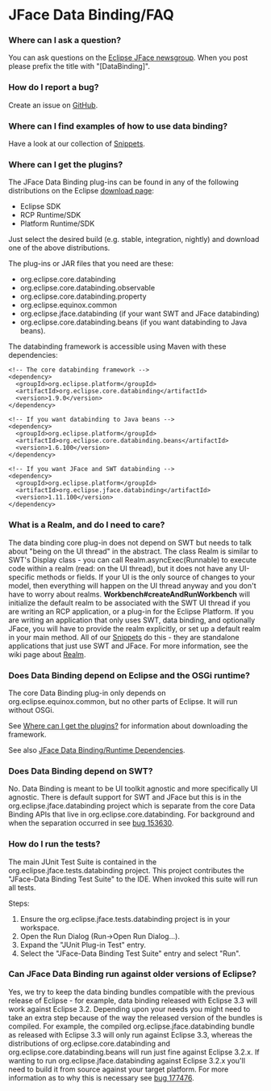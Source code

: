 JFace Data Binding/FAQ
======================


### Where can I ask a question?

You can ask questions on the [Eclipse JFace newsgroup](http://www.eclipse.org/newsportal/thread.php?group=eclipse.platform.jface). When you post please prefix the title with "\[DataBinding\]".

### How do I report a bug?

Create an issue on [GitHub](https://github.com/eclipse-platform/eclipse.platform.ui/issues).

### Where can I find examples of how to use data binding?

Have a look at our collection of [Snippets](JFaceDataBinding.md#snippets).


### Where can I get the plugins?

The JFace Data Binding plug-ins can be found in any of the following distributions on the Eclipse [download page](http://download.eclipse.org/eclipse/downloads/):

*   Eclipse SDK
*   RCP Runtime/SDK
*   Platform Runtime/SDK

  
Just select the desired build (e.g. stable, integration, nightly) and download one of the above distributions.

The plug-ins or JAR files that you need are these:

*   org.eclipse.core.databinding
*   org.eclipse.core.databinding.observable
*   org.eclipse.core.databinding.property
*   org.eclipse.equinox.common
*   org.eclipse.jface.databinding (if your want SWT and JFace databinding)
*   org.eclipse.core.databinding.beans (if you want databinding to Java beans).

  
The databinding framework is accessible using Maven with these dependencies:

    <!-- The core databinding framework -->
    <dependency>
      <groupId>org.eclipse.platform</groupId>
      <artifactId>org.eclipse.core.databinding</artifactId>
      <version>1.9.0</version>
    </dependency>
    
    <!-- If you want databinding to Java beans -->
    <dependency>
      <groupId>org.eclipse.platform</groupId>
      <artifactId>org.eclipse.core.databinding.beans</artifactId>
      <version>1.6.100</version>
    </dependency>
    
    <!-- If you want JFace and SWT databinding -->
    <dependency>
      <groupId>org.eclipse.platform</groupId>
      <artifactId>org.eclipse.jface.databinding</artifactId>
      <version>1.11.100</version>
    </dependency>
    

 

### What is a Realm, and do I need to care?

The data binding core plug-in does not depend on SWT but needs to talk about "being on the UI thread" in the abstract. The class Realm is similar to SWT's Display class - you can call Realm.asyncExec(Runnable) to execute code within a realm (read: on the UI thread), but it does not have any UI-specific methods or fields. If your UI is the only source of changes to your model, then everything will happen on the UI thread anyway and you don't have to worry about realms. **Workbench#createAndRunWorkbench** will initialize the default realm to be associated with the SWT UI thread if you are writing an RCP application, or a plug-in for the Eclipse Platform. If you are writing an application that only uses SWT, data binding, and optionally JFace, you will have to provide the realm explicitly, or set up a default realm in your main method. All of our [Snippets](JFaceDataBinding.md#snippets) do this - they are standalone applications that just use SWT and JFace. For more information, see the wiki page about [Realm](JFaceDataBinding.md#Realm).

### Does Data Binding depend on Eclipse and the OSGi runtime?

The core Data Binding plug-in only depends on org.eclipse.equinox.common, but no other parts of Eclipse. It will run without OSGi.

See [Where can I get the plugins?](#Where-can-I-get-the-plugins) for information about downloading the framework.

See also [JFace Data Binding/Runtime Dependencies](JFaceDataBinding.md#runtime-dependencies).

### Does Data Binding depend on SWT?

No. Data Binding is meant to be UI toolkit agnostic and more specifically UI agnostic. There is default support for SWT and JFace but this is in the org.eclipse.jface.databinding project which is separate from the core Data Binding APIs that live in org.eclipse.core.databinding. For background and when the separation occurred in see [bug 153630](https://bugs.eclipse.org/bugs/show_bug.cgi?id=153630).

### How do I run the tests?

The main JUnit Test Suite is contained in the org.eclipse.jface.tests.databinding project. This project contributes the "JFace-Data Binding Test Suite" to the IDE. When invoked this suite will run all tests.

Steps:

1.  Ensure the org.eclipse.jface.tests.databinding project is in your workspace.
2.  Open the Run Dialog (Run->Open Run Dialog...).
3.  Expand the "JUnit Plug-in Test" entry.
4.  Select the "JFace-Data Binding Test Suite" entry and select "Run".

### Can JFace Data Binding run against older versions of Eclipse?

Yes, we try to keep the data binding bundles compatible with the previous release of Eclipse - for example, data binding released with Eclipse 3.3 will work against Eclipse 3.2. Depending upon your needs you might need to take an extra step because of the way the released version of the bundles is compiled. For example, the compiled org.eclipse.jface.databinding bundle as released with Eclipse 3.3 will only run against Eclipse 3.3, whereas the distributions of org.eclipse.core.databinding and org.eclipse.core.databinding.beans will run just fine against Eclipse 3.2.x. If wanting to run org.eclipse.jface.databinding against Eclipse 3.2.x you'll need to build it from source against your target platform. For more information as to why this is necessary see [bug 177476](https://bugs.eclipse.org/bugs/show_bug.cgi?id=177476).
